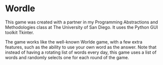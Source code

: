 # Wordle

This game was created with a partner in my Programming Abstractions and Methodologies class at The University of San Diego. It uses the Python GUI toolkit Tkinter. 

The game works like the well-known Worlde game, with a few extra features, such as the ability to use your own word as the answer.
Note that instead of having a rotating list of words every day, this game uses a list of words and randomly selects one for each round of the game.
